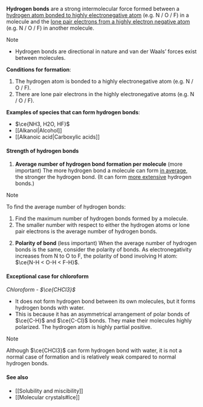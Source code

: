 **Hydrogen bonds** are a strong intermolecular force formed between a <u>hydrogen atom bonded to highly electronegative atom</u> (e.g. N / O / F) in a molecule and the <u>lone pair electrons from a highly electron negative atom</u> (e.g. N / O / F) in another molecule.

> [!note]
> - Hydrogen bonds are directional in nature and van der Waals’ forces exist between molecules.

**Conditions for formation**:
1. The hydrogen atom is bonded to a highly electronegative atom (e.g. N / O / F).
2. There are lone pair electrons in the highly electronegative atoms (e.g. N / O / F).

**Examples of species that can form hydrogen bonds**:
- $\ce{NH3, H2O, HF}$
- [[Alkanol|Alcohol]]
- [[Alkanoic acid|Carboxylic acids]]

#### Strength of hydrogen bonds
1. **Average number of hydrogen bond formation per molecule** (more important)
   The more hydrogen bond a molecule can form <u>in average</u>, the stronger the hydrogen bond. (It can form <u>more extensive</u> hydrogen bonds.)

> [!note]
> To find the average number of hydrogen bonds:
> 1. Find the maximum number of hydrogen bonds formed by a molecule.
> 2. The smaller number with respect to either the hydrogen atoms or lone pair electrons is the average number of hydrogen bonds.

2. **Polarity of bond** (less important)
   When the average number of hydrogen bonds is the same, consider the polarity of bonds. As electronegativity increases from N to O to F, the polarity of bond involving H atom: $\ce{N-H < O-H < F-H}$.

#### Exceptional case for chloroform
*Chloroform - $\ce{CHCl3}$*
- It does not form hydrogen bond between its own molecules, but it forms hydrogen bonds with water.
- This is because it has an asymmetrical arrangement of polar bonds of $\ce{C-H}$ and $\ce{C-Cl}$ bonds. They make their molecules highly polarized. The hydrogen atom is highly partial positive.

> [!note]
> Although $\ce{CHCl3}$ can form hydrogen bond with water, it is not a normal case of formation and is relatively weak compared to normal hydrogen bonds.

#### See also
- [[Solubility and miscibility]]
- [[Molecular crystals#Ice]]
